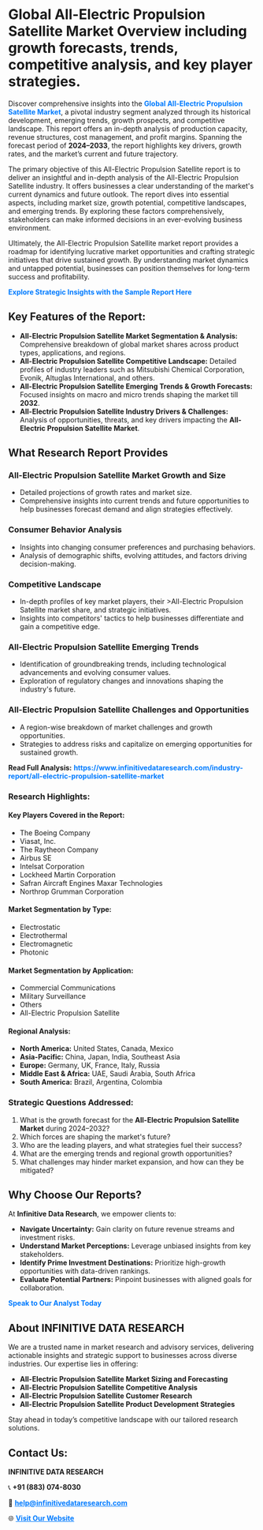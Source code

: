<h1>Global All-Electric Propulsion Satellite Market Overview including growth forecasts, trends, competitive analysis, and key player strategies.</h1>
<p>
Discover comprehensive insights into the 
<a href="https://www.infinitivedataresearch.com/industry-report/all-electric-propulsion-satellite-market" rel="dofollow" style="color: #007BFF; text-decoration: none;"><strong>Global All-Electric Propulsion Satellite Market</strong></a>, a pivotal industry segment analyzed through its historical development, emerging trends, growth prospects, and competitive landscape. This report offers an in-depth analysis of production capacity, revenue structures, cost management, and profit margins. Spanning the forecast period of <strong>2024–2033</strong>, the report highlights key drivers, growth rates, and the market’s current and future trajectory.
</p>
<p>
The primary objective of this All-Electric Propulsion Satellite report is to deliver an insightful and in-depth analysis of the All-Electric Propulsion Satellite industry. It offers businesses a clear understanding of the market's current dynamics and future outlook. The report dives into essential aspects, including market size, growth potential, competitive landscapes, and emerging trends. By exploring these factors comprehensively, stakeholders can make informed decisions in an ever-evolving business environment.
</p>
<p>
Ultimately, the All-Electric Propulsion Satellite market report provides a roadmap for identifying lucrative market opportunities and crafting strategic initiatives that drive sustained growth. By understanding market dynamics and untapped potential, businesses can position themselves for long-term success and profitability.
</p>
<p>
<a href="https://www.infinitivedataresearch.com/request-sample/reportId=102038" style="color: #007BFF; text-decoration: none;"><strong>Explore Strategic Insights with the Sample Report Here</strong></a>
</p>

<h2>Key Features of the Report:</h2>
<ul>
<li><strong>All-Electric Propulsion Satellite Market Segmentation & Analysis:</strong> Comprehensive breakdown of global market shares across product types, applications, and regions.</li>
<li><strong>All-Electric Propulsion Satellite Competitive Landscape:</strong> Detailed profiles of industry leaders such as Mitsubishi Chemical Corporation, Evonik, Altuglas International, and others.</li>
<li><strong>All-Electric Propulsion Satellite Emerging Trends & Growth Forecasts:</strong> Focused insights on macro and micro trends shaping the market till <strong>2032</strong>.</li>
<li><strong>All-Electric Propulsion Satellite Industry Drivers & Challenges:</strong> Analysis of opportunities, threats, and key drivers impacting the <strong>All-Electric Propulsion Satellite Market</strong>.</li>
</ul>

<h2>What Research Report Provides</h2>
<h3>All-Electric Propulsion Satellite Market Growth and Size</h3>
<ul>
<li>Detailed projections of growth rates and market size.</li>
<li>Comprehensive insights into current trends and future opportunities to help businesses forecast demand and align strategies effectively.</li>
</ul>

<h3>Consumer Behavior Analysis</h3>
<ul>
<li>Insights into changing consumer preferences and purchasing behaviors.</li>
<li>Analysis of demographic shifts, evolving attitudes, and factors driving decision-making.</li>
</ul>

<h3>Competitive Landscape</h3>
<ul>
<li>In-depth profiles of key market players, their >All-Electric Propulsion Satellite market share, and strategic initiatives.</li>
<li>Insights into competitors' tactics to help businesses differentiate and gain a competitive edge.</li>
</ul>

<h3>All-Electric Propulsion Satellite Emerging Trends</h3>
<ul>
<li>Identification of groundbreaking trends, including technological advancements and evolving consumer values.</li>
<li>Exploration of regulatory changes and innovations shaping the industry's future.</li>
</ul>

<h3>All-Electric Propulsion Satellite Challenges and Opportunities</h3>
<ul>
<li>A region-wise breakdown of market challenges and growth opportunities.</li>
<li>Strategies to address risks and capitalize on emerging opportunities for sustained growth.</li>
</ul>
<p><strong>Read Full Analysis:</strong> <a href="https://www.infinitivedataresearch.com/industry-report/all-electric-propulsion-satellite-market" rel="dofollow" style="color: #007BFF; text-decoration: none;"><strong>https://www.infinitivedataresearch.com/industry-report/all-electric-propulsion-satellite-market</strong></a></p>
<h3>Research Highlights:</h3>
<h4>Key Players Covered in the Report:</h4>
<ul><li>The Boeing Company</li><li>Viasat, Inc.</li><li>The Raytheon Company</li><li>Airbus SE</li><li>Intelsat Corporation</li><li>Lockheed Martin Corporation</li><li>Safran Aircraft Engines Maxar Technologies</li><li>Northrop Grumman Corporation</li></ul>
<h4>Market Segmentation by Type:</h4>
<ul><li>Electrostatic</li><li>Electrothermal</li><li>Electromagnetic</li><li>Photonic</li></ul>
<h4>Market Segmentation by Application:</h4>
<ul><li>Commercial Communications</li><li>Military Surveillance</li><li>Others</li><li>All-Electric Propulsion Satellite</li></ul>

<h4>Regional Analysis:</h4>
<ul>
<li><strong>North America:</strong> United States, Canada, Mexico</li>
<li><strong>Asia-Pacific:</strong> China, Japan, India, Southeast Asia</li>
<li><strong>Europe:</strong> Germany, UK, France, Italy, Russia</li>
<li><strong>Middle East & Africa:</strong> UAE, Saudi Arabia, South Africa</li>
<li><strong>South America:</strong> Brazil, Argentina, Colombia</li>
</ul>

<h3>Strategic Questions Addressed:</h3>
<ol>
<li>What is the growth forecast for the <strong>All-Electric Propulsion Satellite Market</strong> during 2024–2032?</li>
<li>Which forces are shaping the market's future?</li>
<li>Who are the leading players, and what strategies fuel their success?</li>
<li>What are the emerging trends and regional growth opportunities?</li>
<li>What challenges may hinder market expansion, and how can they be mitigated?</li>
</ol>

<h2>Why Choose Our Reports?</h2>
<p>At <strong>Infinitive Data Research</strong>, we empower clients to:</p>
<ul>
<li><strong>Navigate Uncertainty:</strong> Gain clarity on future revenue streams and investment risks.</li>
<li><strong>Understand Market Perceptions:</strong> Leverage unbiased insights from key stakeholders.</li>
<li><strong>Identify Prime Investment Destinations:</strong> Prioritize high-growth opportunities with data-driven rankings.</li>
<li><strong>Evaluate Potential Partners:</strong> Pinpoint businesses with aligned goals for collaboration.</li>
</ul>
<p><a href="https://www.infinitivedataresearch.com/industry-report/all-electric-propulsion-satellite-market" rel="dofollow" style="color: #007BFF; text-decoration: none;"><strong>Speak to Our Analyst Today</strong></a></p>

<h2>About INFINITIVE DATA RESEARCH</h2>
<p>We are a trusted name in market research and advisory services, delivering actionable insights and strategic support to businesses across diverse industries. Our expertise lies in offering:</p>
<ul>
<li><strong>All-Electric Propulsion Satellite Market Sizing and Forecasting</strong></li>
<li><strong>All-Electric Propulsion Satellite Competitive Analysis</strong></li>
<li><strong>All-Electric Propulsion Satellite Customer Research</strong></li>
<li><strong>All-Electric Propulsion Satellite Product Development Strategies</strong></li>
</ul>
<p>Stay ahead in today’s competitive landscape with our tailored research solutions.</p>

<h2>Contact Us:</h2>
<p><strong>INFINITIVE DATA RESEARCH</strong></p>
<p>📞 <strong>+91 (883) 074-8030</strong></p>
<p>📧 <strong><a href="mailto:help@infinitivedataresearch.com" style="color: #007BFF;">help@infinitivedataresearch.com</a></strong></p>
<p>🌐 <strong><a href="https://www.infinitivedataresearch.com" rel="dofollow" style="color: #007BFF;">Visit Our Website</a></strong></p>